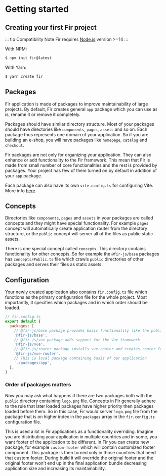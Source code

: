 # Getting started

## Creating your first Fir project

::: tip Compatibility Note
Fir requires [Node.js](https://nodejs.org/en/) version >=14
:::

With NPM:

```bash
$ npm init fir@latest
```

With Yarn:

```bash
$ yarn create fir
```

## Packages

Fir application is made of packages to improve maintainability of large projects. By default, Fir creates general `app` package which you can use as is, rename it or remove it completely.

Packages should have similar directory structure. Most of your packages should have directories like `components`, `pages`, `assets` and so on. Each package thus represents one domain of your application. So if you are building an e-shop, you will have packages like `homepage`, `catalog` and `checkout`.

Fir packages are not only for organizing your application. They can also enhance or add functionality to the Fir framework. This mean that Fir is made from small number of core functionalities and the rest is provided by packages. Your project has few of them turned on by default in addition of your `app` package.

Each package can also have its own `vite.config.ts` for configuring Vite. More info [here](https://vitejs.dev/config/).

## Concepts

Directories like `components`, `pages` and `assets` in your packages are called concepts and they might have special functionality. For example `pages` concept will automatically create application router from the directory structure, or the `public` concept will server all of the files as public static assets.

There is one special concept called `concepts`. This directory contains functionality for other concepts. So for example the `@fir-js/base` packages has `concepts/Public.ts` file which crawls `public` directories of other packages and serves their files as static assets.

## Configuration

Your newly created application also contains `fir.config.ts` file which functions as the primary configuration file for the whole project. Most importantly, it specifies which packages and in which order should be loaded.

```javascript
// fir.config.ts
export default {
  packages: [
    // @fir-js/base package provides basic functionality like the public concept
    '@fir-js/base',
    // @fir-js/vue package adds support for the Vue framework
    '@fir-js/vue',
    // @fir-js/router package installs vue-router and creates router from the contents of the pages directory
    '@fir-js/vue-router',
    // This is local package containing basis of our application
    './packages/app',
  ],
}
```

### Order of packages matters

Now you may ask what happens if there are two packages both with the `public` directory containing `logo.png` file. Concepts in Fir generally adhere to the rule that later loaded packages have higher priority then packages loaded before them. So in this case, Fir would server `logo.png` file from the package that is on higher index in the `packages` array in the `fir.config.ts` configuration file.

This is used a lot in Fir applications as a functionality overriding. Imagine you are distributing your application in multiple countries and in some, you want footer of the application to be different. In Fir you can create new package, for example `custom-footer` which will contain customized footer component. This package is then turned only in those countries that need that custom footer. During build it will override the original footer and the original footer won't end up in the final application bundle decreasing application size and increasing its maintainability.
